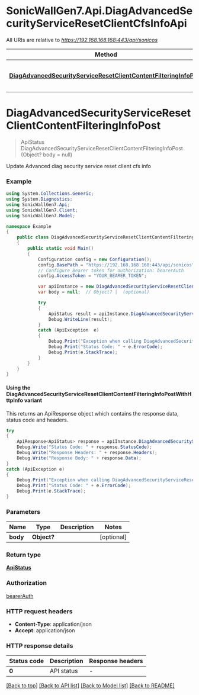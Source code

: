 # SonicWallGen7.Api.DiagAdvancedSecurityServiceResetClientCfsInfoApi

All URIs are relative to *https://192.168.168.168:443/api/sonicos*

| Method | HTTP request | Description |
|--------|--------------|-------------|
| [**DiagAdvancedSecurityServiceResetClientContentFilteringInfoPost**](DiagAdvancedSecurityServiceResetClientCfsInfoApi.md#diagadvancedsecurityserviceresetclientcontentfilteringinfopost) | **POST** /diag/advanced/security-service/reset/client-content-filtering/info |  |

<a id="diagadvancedsecurityserviceresetclientcontentfilteringinfopost"></a>
# **DiagAdvancedSecurityServiceResetClientContentFilteringInfoPost**
> ApiStatus DiagAdvancedSecurityServiceResetClientContentFilteringInfoPost (Object? body = null)



Update Advanced diag security service reset client cfs info

### Example
```csharp
using System.Collections.Generic;
using System.Diagnostics;
using SonicWallGen7.Api;
using SonicWallGen7.Client;
using SonicWallGen7.Model;

namespace Example
{
    public class DiagAdvancedSecurityServiceResetClientContentFilteringInfoPostExample
    {
        public static void Main()
        {
            Configuration config = new Configuration();
            config.BasePath = "https://192.168.168.168:443/api/sonicos";
            // Configure Bearer token for authorization: bearerAuth
            config.AccessToken = "YOUR_BEARER_TOKEN";

            var apiInstance = new DiagAdvancedSecurityServiceResetClientCfsInfoApi(config);
            var body = null;  // Object? |  (optional) 

            try
            {
                ApiStatus result = apiInstance.DiagAdvancedSecurityServiceResetClientContentFilteringInfoPost(body);
                Debug.WriteLine(result);
            }
            catch (ApiException  e)
            {
                Debug.Print("Exception when calling DiagAdvancedSecurityServiceResetClientCfsInfoApi.DiagAdvancedSecurityServiceResetClientContentFilteringInfoPost: " + e.Message);
                Debug.Print("Status Code: " + e.ErrorCode);
                Debug.Print(e.StackTrace);
            }
        }
    }
}
```

#### Using the DiagAdvancedSecurityServiceResetClientContentFilteringInfoPostWithHttpInfo variant
This returns an ApiResponse object which contains the response data, status code and headers.

```csharp
try
{
    ApiResponse<ApiStatus> response = apiInstance.DiagAdvancedSecurityServiceResetClientContentFilteringInfoPostWithHttpInfo(body);
    Debug.Write("Status Code: " + response.StatusCode);
    Debug.Write("Response Headers: " + response.Headers);
    Debug.Write("Response Body: " + response.Data);
}
catch (ApiException e)
{
    Debug.Print("Exception when calling DiagAdvancedSecurityServiceResetClientCfsInfoApi.DiagAdvancedSecurityServiceResetClientContentFilteringInfoPostWithHttpInfo: " + e.Message);
    Debug.Print("Status Code: " + e.ErrorCode);
    Debug.Print(e.StackTrace);
}
```

### Parameters

| Name | Type | Description | Notes |
|------|------|-------------|-------|
| **body** | **Object?** |  | [optional]  |

### Return type

[**ApiStatus**](ApiStatus.md)

### Authorization

[bearerAuth](../README.md#bearerAuth)

### HTTP request headers

 - **Content-Type**: application/json
 - **Accept**: application/json


### HTTP response details
| Status code | Description | Response headers |
|-------------|-------------|------------------|
| **0** | API status |  -  |

[[Back to top]](#) [[Back to API list]](../README.md#documentation-for-api-endpoints) [[Back to Model list]](../README.md#documentation-for-models) [[Back to README]](../README.md)

